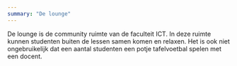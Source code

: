 ```yaml
---
summary: "De lounge"
---
```

De lounge is de community ruimte van de faculteit ICT. In deze ruimte kunnen studenten buiten de lessen samen komen en relaxen. Het is ook niet ongebruikelijk dat een aantal studenten een potje tafelvoetbal spelen met een docent.
